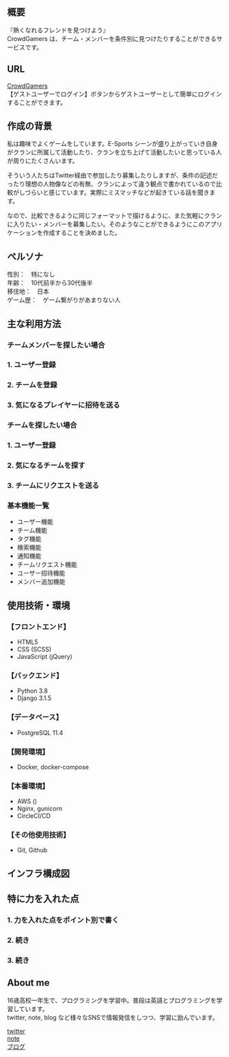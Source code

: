 ## 概要
『熱くなれるフレンドを見つけよう』  
CrowdGamers は、チーム・メンバーを条件別に見つけたりすることができるサービスです。


## URL
[CrowdGamers](https://crowdgamers.com/)  
【ゲストユーザーでログイン】ボタンからゲストユーザーとして簡単にログインすることができます。



## 作成の背景
私は趣味でよくゲームをしています。E-Sports シーンが盛り上がっていき自身がクランに所属して活動したり、クランを立ち上げて活動したいと思っている人が周りにたくさんいます。  

そういう人たちはTwitter経由で参加したり募集したりしますが、条件の記述だったり理想の人物像などの有無、クランによって違う観点で書かれているので比較がしづらいと感じています。実際にミスマッチなどが起きている話を聞きます。  

なので、比較できるように同じフォーマットで描けるように、また気軽にクランに入りたい・メンバーを募集したい。そのようなことができるようにこのアプリケーションを作成することを決めました。



## ペルソナ
性別：　特になし  
年齢：　10代前半から30代後半  
移住地：　日本  
ゲーム歴：　ゲーム繋がりがあまりない人  



## 主な利用方法
### チームメンバーを探したい場合
### 1. ユーザー登録
### 2. チームを登録
### 3. 気になるプレイヤーに招待を送る

### チームを探したい場合
### 1. ユーザー登録
### 2. 気になるチームを探す
### 3. チームにリクエストを送る



### 基本機能一覧
* ユーザー機能
* チーム機能
* タグ機能
* 検索機能
* 通知機能
* チームリクエスト機能
* ユーザー招待機能
* メンバー追加機能



## 使用技術・環境
### 【フロントエンド】
* HTML5  
* CSS (SCSS)  
* JavaScript (jQuery)


### 【バックエンド】
* Python 3.8  
* Django 3.1.5  



### 【データベース】
* PostgreSQL 11.4



### 【開発環境】
* Docker, docker-compose


### 【本番環境】
* AWS ()  
* Nginx, gunicorn  
* CircleCI/CD  



### 【その他使用技術】
* Git, Github



## インフラ構成図


## 特に力を入れた点

### 1. 力を入れた点をポイント別で書く
### 2. 続き
### 3. 続き


## About me
16歳高校一年生で、プログラミングを学習中。普段は英語とプログラミングを学習しています。  
twitter, note, blog など様々なSNSで情報発信をしつつ、学習に励んでいます。  

[twitter](https://twitter.com/haruu_iq/)  
[note](https://note.com/haruu_iq/)  
[ブログ](https://haru-no-blog.com/)